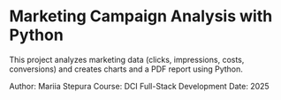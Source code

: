 # Marketing Campaign Analysis with Python

This project analyzes marketing data (clicks, impressions, costs, conversions) and creates charts and a PDF report using Python.

Author: Mariia Stepura
Course: DCI Full-Stack Development
Date: 2025
